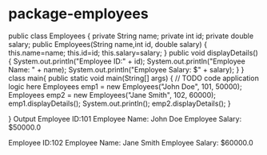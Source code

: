 # package-employees
public class Employees {
   private String name;
   private int id;
   private double salary;
  public Employees(String name,int id, double salary) {
   this.name=name;
       this.id=id;
       this.salary=salary;
   }
  public void displayDetails(){
      System.out.println("Employee ID:" + id);
      System.out.println("Employee Name: " + name);
      System.out.println("Employee Salary: $" + salary);
  }
}
  class main{
    public static void main(String[] args) {
        // TODO code application logic here
        Employees emp1 = new Employees("John Doe", 101, 50000);
        Employees emp2 = new Employees("Jane Smith", 102, 60000);
        emp1.displayDetails();
        System.out.println();
        emp2.displayDetails();
    }
    
}
Output
Employee ID:101
Employee Name: John Doe
Employee Salary: $50000.0

Employee ID:102
Employee Name: Jane Smith
Employee Salary: $60000.0
